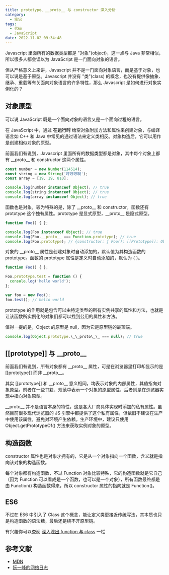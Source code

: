```yaml
---
title: prototype、__proto__ 与 constructor 深入分析
category:
  - 笔记
tags:
  - 代码
  - JavaScript
date: 2022-11-02 09:34:48
---
```

Javascript 里面所有的数据类型都是 "对象"(object)，这一点与 Java 非常相似，所以很多人都会误以为 JavaScript 是一门面向对象的语言。

但从严格意义上来讲，Javascript 并不是一门面向对象语言，而是基于对象，也可以说是基于原型。Javascript 并没有 "类"(class) 的概念，也没有提供像抽象、继承、重载等有关面向对象语言的许多特性，那么 Javascript 是如何进行对象实例化的？

<!-- more -->

## 对象原型

可以说 JavaScript 既是一个面向对象的语言又是一个面向过程的语言。

在 JavaScript 中，通过 **在运行时** 给空对象附加方法和属性来创建对象，与编译语言如 C++ 和 Java 中常见的通过语法来定义类相反。对象构造后，它可以用作是创建相似对象的原型。

前面我们有说到，Javascript 里面所有的数据类型都是对象，其中每个对象上都有 \_\_proto\_\_ 和 constructor 这两个属性。

```javascript
const number = new Number(114514);
const string = new String('哼哼哼啊');
const array = [19, 19, 810];

console.log(number instanceof Object); // true
console.log(string instanceof Object); // true
console.log(array instanceof Object); // true
```

函数也是对象，较为特殊的是，除了 \_\_proto\_\_ 和 constructor，函数还有 prototype 这个独有属性。prototype 是显式原型，\_\_proto\_\_ 是隐式原型。

```javascript
function Foo() { };

console.log(Foo instanceof Object); // true
console.log(Foo.__proto__ === Function.prototype); // true
console.log(Foo.prototype); // {constructor: ƒ Foo(); [[Prototype]]: Object}
```

对象的 \_\_proto\_\_ 属性是创建对象时自动添加的，默认值为其构造函数的 prototype。函数的 prototype 属性是定义时自动添加的，默认为 { }。

```javascript
function Foo() { };

Foo.prototype.test = function () {
  console.log('hello world');
};

var foo = new Foo();
foo.test(); // hello world
```

prototype 的作用就是包含可以由特定类型的所有实例共享的属性和方法，也就是让该函数所实例化的对象们都可以找到公用的属性和方法。

值得一提的是，Object 的原型是 null，因为它是原型链的最顶端。

```javascript
console.log(Object.prototype.\_\_proto\_\_ === null); // true
```

## \[\[prototype\]\] 与 \_\_proto\_\_

前面我们有说到，所有对象都有 \_\_proto\_\_ 属性，可是在浏览器里打印却显示的是 \[\[prototype\]\] 而非 \_\_proto\_\_。

其实 [[prototype]] 和 \_\_proto\_\_ 意义相同，均表示对象的内部属性，其值指向对象原型。前者在一些书籍、规范中表示一个对象的原型属性，后者则是在浏览器实现中指向对象原型。

\_\_proto\_\_ 并不是语言本身的特性，这是各大厂商具体实现时添加的私有属性。虽然目前很多现代浏览器的 JS 引擎中都提供了这个私有属性，但依旧不建议在生产中使用该属性，避免对环境产生依赖。生产环境中，建议只使用 Object.getPrototypeOf() 方法来获取实例对象的原型。

## 构造函数

constructor 属性也是对象才拥有的，它是从一个对象指向一个函数，含义就是指向该对象的构造函数。

每个对象都有构造函数，不过 Function 对象比较特殊，它的构造函数就是它自己（因为 Function 可以看成是一个函数，也可以是一个对象），所有函数最终都是由 Function() 构造函数得来，所以 constructor 属性的指向就是 Function()。

## ES6

不过在 ES6 中引入了 Class 这个概念，能让定义类更接近传统写法，其本质也只是构造函数的语法糖，最后还是绕不开原型链。

有兴趣你可以查阅 [深入浅出 function 与 class](./function-%E4%B8%8E-class-%E7%9A%84%E5%8C%BA%E5%88%AB.md) 一栏

## 参考文献

- [MDN](https://developer.mozilla.org/zh-CN/docs/Web/JavaScript/About_JavaScript)
- [阮一峰的网络日志](http://www.ruanyifeng.com/blog/2011/06/designing_ideas_of_inheritance_mechanism_in_javascript.html)
